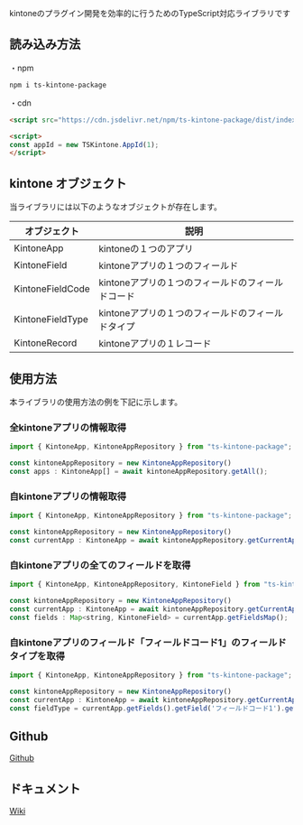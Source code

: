 kintoneのプラグイン開発を効率的に行うためのTypeScript対応ライブラリです

## 読み込み方法
・npm 
```Shell
npm i ts-kintone-package
```

・cdn
```html
<script src="https://cdn.jsdelivr.net/npm/ts-kintone-package/dist/index.js"></script>

<script>
const appId = new TSKintone.AppId(1);
</script>
```

## kintone オブジェクト
当ライブラリには以下のようなオブジェクトが存在します。

|  オブジェクト  |  説明  |
| ---- | ---- |
|  KintoneApp  |  kintoneの１つのアプリ |
|  KintoneField  |  kintoneアプリの１つのフィールド |
|  KintoneFieldCode  |  kintoneアプリの１つのフィールドのフィールドコード |
|  KintoneFieldType  |  kintoneアプリの１つのフィールドのフィールドタイプ |
|  KintoneRecord  |  kintoneアプリの１レコード |

## 使用方法
本ライブラリの使用方法の例を下記に示します。
### 全kintoneアプリの情報取得
```JavaScript
import { KintoneApp, KintoneAppRepository } from "ts-kintone-package";

const kintoneAppRepository = new KintoneAppRepository()
const apps : KintoneApp[] = await kintoneAppRepository.getAll();
```

### 自kintoneアプリの情報取得
```JavaScript
import { KintoneApp, KintoneAppRepository } from "ts-kintone-package";

const kintoneAppRepository = new KintoneAppRepository()
const currentApp : KintoneApp = await kintoneAppRepository.getCurrentApp();
```

### 自kintoneアプリの全てのフィールドを取得
```JavaScript
import { KintoneApp, KintoneAppRepository, KintoneField } from "ts-kintone-package";

const kintoneAppRepository = new KintoneAppRepository()
const currentApp : KintoneApp = await kintoneAppRepository.getCurrentApp();
const fields : Map<string, KintoneField> = currentApp.getFieldsMap();
```

### 自kintoneアプリのフィールド「フィールドコード1」のフィールドタイプを取得
```JavaScript
import { KintoneApp, KintoneAppRepository } from "ts-kintone-package";

const kintoneAppRepository = new KintoneAppRepository()
const currentApp : KintoneApp = await kintoneAppRepository.getCurrentApp();
const fieldType = currentApp.getFields().getField('フィールドコード1').getFieldType();
```

## Github
[Github](https://github.com/ShunMitsuoka/ts-kintone-package)
## ドキュメント
[Wiki](https://github.com/ShunMitsuoka/ts-kintone-package/wiki)